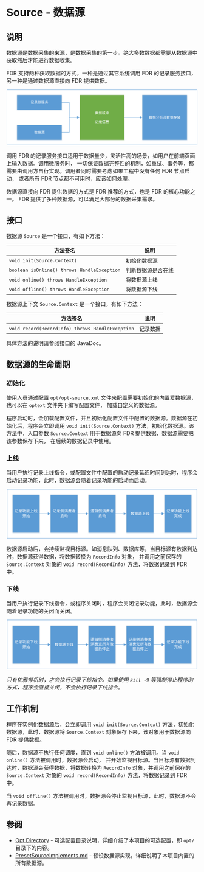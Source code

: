 # Source - 数据源

## 说明

数据源是数据采集的来源，是数据采集的第一步。绝大多数数据都需要从数据源中获取然后才能进行数据收集。

FDR 支持两种获取数据的方式，一种是通过其它系统调用 FDR 的记录服务接口，另一种是通过数据源直接向 FDR 提供数据。

![DataAcquisitionFlowChart.png](./images/DataAcquisitionFlowChart.png)

调用 FDR 的记录服务接口适用于数据量少，灵活性高的场景，如用户在前端页面上输入数据。调用微服务时，
一切保证数据完整性的机制，如重试、事务等，都需要由调用方自行实现。调用者同时需要考虑如果工程中没有任何 FDR 节点启动，
或者所有 FDR 节点都不可用时，应该如何处理。

数据源直接向 FDR 提供数据的方式是 FDR 推荐的方式，也是 FDR 的核心功能之一。
FDR 提供了多种数据源，可以满足大部分的数据采集需求。

## 接口

数据源 `Source` 是一个接口，有如下方法：

| 方法签名                                        | 说明        |
|---------------------------------------------|-----------|
| `void init(Source.Context)`                 | 初始化数据源    |
| `boolean isOnline() throws HandleException` | 判断数据源是否在线 |
| `void online() throws HandleException`      | 将数据源上线    |
| `void offline() throws HandleException`     | 将数据源下线    |

数据源上下文 `Source.Context` 是一个接口，有如下方法：

| 方法签名                                             | 说明   |
|--------------------------------------------------|------|
| `void record(RecordInfo) throws HandleException` | 记录数据 |

具体方法的说明请参阅接口的 JavaDoc。

## 数据源的生命周期

### 初始化

使用人员通过配置 `opt/opt-source.xml` 文件来配置需要初始化的内置爱数据源，也可以在 `optext` 文件夹下编写配置文件，
加载自定义的数据源。

程序启动时，会加载配置文件，并且初始化配置文件中配置的数据源。数据源在初始化后，程序会立即调用 `void init(Source.Context)`
方法，初始化数据源。该方法中，入口参数 `Source.Context` 用于数据源向 FDR 提供数据，数据源需要把该参数保存下来，
在后续的数据记录中使用。

### 上线

当用户执行记录上线指令，或配置文件中配置的启动记录延迟时间到达时，程序会启动记录功能，此时，数据源会随着记录功能的启动而启动。

![RecordStartFlowChart.png](./images/RecordStartFlowChart.png)

数据源启动后，会持续监视目标源。如消息队列、数据库等，当目标源有数据到达时，数据源获得数据，将数据转换为 `RecordInfo` 对象，
并调用之前保存的 `Source.Context` 对象的 `void record(RecordInfo)` 方法，将数据记录到 FDR 中。

### 下线

当用户执行记录下线指令，或程序关闭时，程序会关闭记录功能，此时，数据源会随着记录功能的关闭而关闭。

![RecordStopFlowChart.png](./images/RecordStopFlowChart.png)

*只有优雅停机时，才会执行记录下线指令。如果使用 `kill -9` 等强制停止程序的方式，程序会直接关闭，不会执行记录下线指令。*

## 工作机制

程序在实例化数据源后，会立即调用 `void init(Source.Context)` 方法，初始化数据源，此时，数据源将 `Source.Context`
对象保存下来，该对象用于数据源向 FDR 提供数据。

随后，数据源不执行任何调度，直到 `void online()` 方法被调用。当 `void online()` 方法被调用时，数据源会启动，
并开始监视目标源。当目标源有数据到达时，数据源会获得数据，将数据转换为 `RecordInfo` 对象，并调用之前保存的
`Source.Context` 对象的 `void record(RecordInfo)` 方法，将数据记录到 FDR 中。

当 `void offline()` 方法被调用时，数据源会停止监视目标源，此时，数据源不会再记录数据。

## 参阅

- [Opt Directory](./OptDirectory.md) - 可选配置目录说明，详细介绍了本项目的可选配置，即 `opt/` 目录下的内容。
- [PresetSourceImplements.md](./PresetSourceImplements.md) - 预设数据源实现，详细说明了本项目内置的所有数据源。





